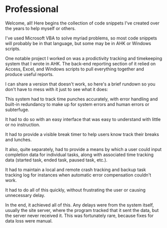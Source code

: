 # Professional

Welcome, all! Here begins the collection of code snippets I've created over the years to help myself or others.

I've used Microsoft VBA to solve myriad problems, so most code snippets will probably be in that language, but some may be in AHK or Windows scripts.

One notable project I worked on was a prodictivity tracking and timekeeping system that I wrote in AHK. The back-end reporting section of it relied on Access, Excel, and Windows scripts to pull everything together and produce useful reports.

I can share a version that doesn't work, so here's a brief rundown so you don't have to mess with it just to see what it does:

This system had to track time punches accurately, with error handling and built-in redundancy to make up for system errors and human errors or subterfuge.

It had to do so with an easy interface that was easy to understand with little or no instruction.

It had to provide a visible break timer to help users know track their breaks and lunches.

It also, quite separately, had to provide a means by which a user could input completion data for individual tasks, along with associated time tracking data (started task, ended task, paused task, etc.).

It had to maintain a local and remote crash tracking and backup task tracking log for instances when automatic error compensation couldn't work.

It had to do all of this quickly, without frustrating the user or causing unnecessary delay.


In the end, it achieved all of this. Any delays were from the system itself, usually the site server, where the program tracked that it sent the data, but the server never received it. This was fortunately rare, because fixes for data loss were manual.
